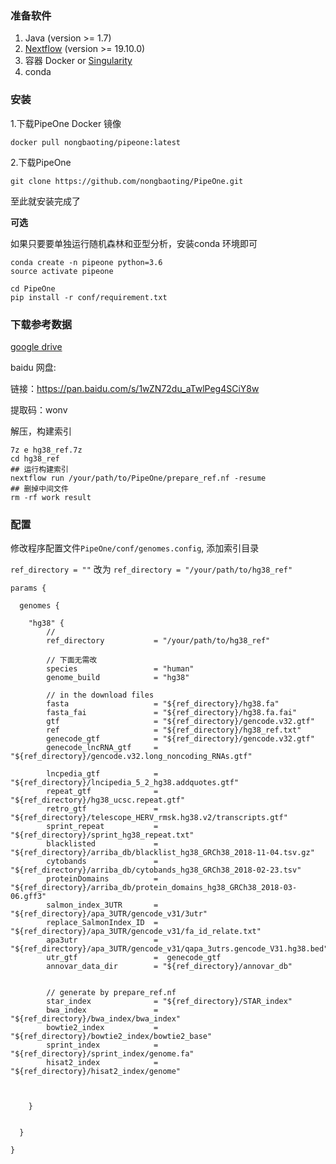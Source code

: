 
### 准备软件
1. Java (version >= 1.7)
2. [Nextflow](https://www.nextflow.io/) (version >= 19.10.0)
3. 容器 Docker or [Singularity](https://singularity.lbl.gov/)
4. conda
   
### 安装

1.下载PipeOne Docker 镜像
   
```
docker pull nongbaoting/pipeone:latest
```


2.下载PipeOne

```
git clone https://github.com/nongbaoting/PipeOne.git
```

至此就安装完成了

__可选__

如果只要要单独运行随机森林和亚型分析，安装conda 环境即可
```
conda create -n pipeone python=3.6
source activate pipeone

cd PipeOne
pip install -r conf/requirement.txt
```



### 下载参考数据
[google drive](https://drive.google.com/file/d/1WWMAewhDt59EZvTnKC6nqQVqUKwTyvOO/view?usp=sharing)

baidu 网盘:

链接：https://pan.baidu.com/s/1wZN72du_aTwlPeg4SCiY8w 

提取码：wonv

解压，构建索引
```
7z e hg38_ref.7z
cd hg38_ref
## 运行构建索引
nextflow run /your/path/to/PipeOne/prepare_ref.nf -resume 
## 删掉中间文件
rm -rf work result
```


### 配置
修改程序配置文件`PipeOne/conf/genomes.config`, 添加索引目录

`ref_directory = ""` 改为 `ref_directory = "/your/path/to/hg38_ref"`

```
params {

  genomes {
   
	"hg38" {
		// 
		ref_directory           = "/your/path/to/hg38_ref"

        // 下面无需改
		species 				= "human"
		genome_build			= "hg38"

		// in the download files
		fasta   				= "${ref_directory}/hg38.fa"
		fasta_fai				= "${ref_directory}/hg38.fa.fai"
		gtf     				= "${ref_directory}/gencode.v32.gtf"
		ref						= "${ref_directory}/hg38_ref.txt"
		genecode_gtf  			= "${ref_directory}/gencode.v32.gtf"
		genecode_lncRNA_gtf		= "${ref_directory}/gencode.v32.long_noncoding_RNAs.gtf"
		
		lncpedia_gtf  			= "${ref_directory}/lncipedia_5_2_hg38.addquotes.gtf"
		repeat_gtf            	= "${ref_directory}/hg38_ucsc.repeat.gtf"
		retro_gtf             	= "${ref_directory}/telescope_HERV_rmsk.hg38.v2/transcripts.gtf"
		sprint_repeat 			= "${ref_directory}/sprint_hg38_repeat.txt"
		blacklisted   			= "${ref_directory}/arriba_db/blacklist_hg38_GRCh38_2018-11-04.tsv.gz"
		cytobands 				= "${ref_directory}/arriba_db/cytobands_hg38_GRCh38_2018-02-23.tsv"
		proteinDomains 			= "${ref_directory}/arriba_db/protein_domains_hg38_GRCh38_2018-03-06.gff3"
		salmon_index_3UTR		= "${ref_directory}/apa_3UTR/gencode_v31/3utr"
		replace_SalmonIndex_ID 	= "${ref_directory}/apa_3UTR/gencode_v31/fa_id_relate.txt"
		apa3utr					= "${ref_directory}/apa_3UTR/gencode_v31/qapa_3utrs.gencode_V31.hg38.bed"
		utr_gtf					=  genecode_gtf
		annovar_data_dir		= "${ref_directory}/annovar_db"


		// generate by prepare_ref.nf
		star_index 	       		= "${ref_directory}/STAR_index"
		bwa_index		        = "${ref_directory}/bwa_index/bwa_index"
		bowtie2_index			= "${ref_directory}/bowtie2_index/bowtie2_base"
		sprint_index 			= "${ref_directory}/sprint_index/genome.fa"
		hisat2_index  			= "${ref_directory}/hisat2_index/genome"

		
		
	}
	  
   
  }

}

```

